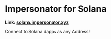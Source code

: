 # Impersonator for Solana

**Link: [solana.impersonator.xyz](https://solana.impersonator.xyz/)**

Connect to Solana dapps as any Address!
